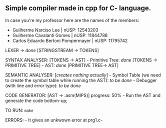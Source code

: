 ## Simple compiler made in cpp for C- language.

In case you're my professor here are the names of the members:

* Guilherme Narciso Lee | nUSP: 12543203
* Guilherme Cavalanti Gomes | nUSP: 11844788
* Carlos Eduardo Bertoni Pompermayer | nUSP: 11795742

LEXER -> *done* [STRINGSTREAM -> TOKENS]

SYNTAX ANALYSER: [TOKENS -> AST]
    - Primitive Tree: *done* [TOKENS -> PRIMITIVE TREE]
    - AST: *done* [PRIMITIVE TREE-> AST]

SEMANTIC ANALYSER: [<i>creates nothing actually</i>]
    - Symbol Table (we need to create the symbol table while running the AST): *to be done*
    - Debugger (with line and error type): *to be done*

CODE GENERATOR: [AST -> .asm(MIPS)] progress: 50%
    - Run the AST and generate the code bottom-up;

TO RUN: ```make```

ERRORS:
    - It gives an unkwown error at prg1.c-


